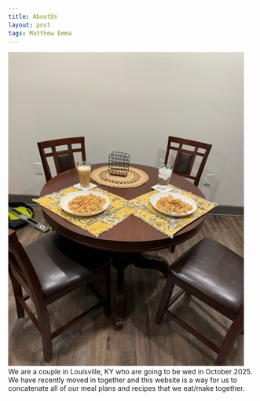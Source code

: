 ```yaml
---
title: AboutUs
layout: post
tags: Matthew Emma
---
```


![DinnerTable.jpg](/assets/DinnerTable.jpg)
<h> We are a couple in Louisville, KY who are going to be wed in October 2025. We have recently moved in together and this website is a way for us to concatenate all of our meal plans and recipes that we eat/make together. </h>
